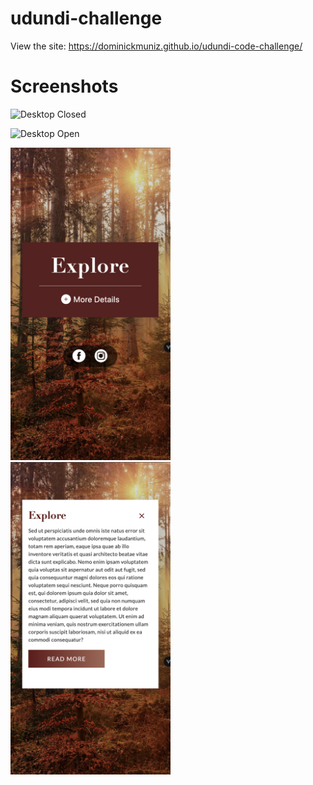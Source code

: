 # udundi-challenge

View the site: https://dominickmuniz.github.io/udundi-code-challenge/



    
# Screenshots

![Desktop Closed](readme-images/desktop-closed.png)

![Desktop Open](readme-images/desktop-open.png)




<img src="readme-images/mobile-closed.png" alt="Mobile Closed" style="max-height:500px;" />

<img src="readme-images/mobile-open.png" alt="Mobile Open" style="max-height:500px;" />
